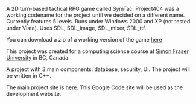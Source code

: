 A 2D turn-based tactical RPG game called SymTac. Project404 was a working codename for the project until we decided on a different name. Currently features 5 levels. Runs under Windows 2000 and XP (not tested under Vista). Uses SDL, SDL\_image, SDL\_mixer, SDL\_ttf.

You can download a zip of a working version of the game [here](http://www.sfu.ca/~karls/CMPT275/Project404Version3.zip)

This project was created for a computing science course at [Simon Fraser University](http://www.sfu.ca) in BC, Canada.

A project with 3 main components: database, security, UI. The project will be written in C++.

The main project site is [here](http://www.sfu.ca/~karls/project404/). This Google Code site will be used as the development website.